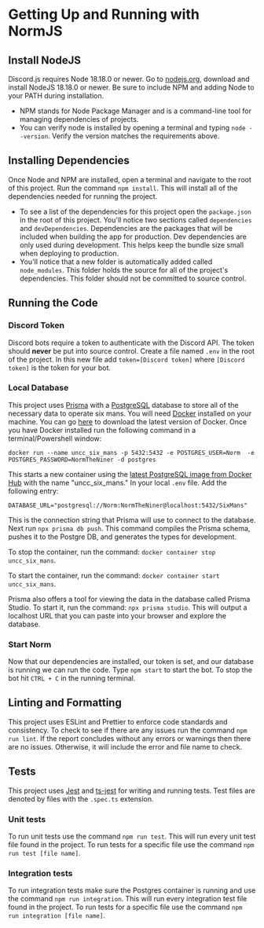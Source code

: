 # Getting Up and Running with NormJS

## Install NodeJS

Discord.js requires Node 18.18.0 or newer. Go to [nodejs.org](https://nodejs.org/en/), download and install NodeJS 18.18.0 or newer. Be sure to include NPM and adding Node to your PATH during installation.

- NPM stands for Node Package Manager and is a command-line tool for managing dependencies of projects.
- You can verify node is installed by opening a terminal and typing `node --version`. Verify the version matches the requirements above.

## Installing Dependencies

Once Node and NPM are installed, open a terminal and navigate to the root of this project. Run the command `npm install`. This will install all of the dependencies needed for running the project.

- To see a list of the dependencies for this project open the `package.json` in the root of this project. You'll notice two sections called `dependencies` and `devDependencies`. Dependencies are the packages that will be included when building the app for production. Dev dependencies are only used during development. This helps keep the bundle size small when deploying to production.
- You'll notice that a new folder is automatically added called `node_modules`. This folder holds the source for all of the project's dependencies. This folder should not be committed to source control.

## Running the Code

### Discord Token
Discord bots require a token to authenticate with the Discord API. The token should **never** be put into source control. Create a file named `.env` in the root of the project. In this new file add `token=[Discord token]` where `[Discord token]` is the token for your bot.

### Local Database
This project uses [Prisma](https://www.prisma.io) with a [PostgreSQL](https://www.postgresql.org/) database to store all of the necessary data to operate six mans. You will need [Docker](https://www.docker.com/) installed on your machine. You can go [here](https://docs.docker.com/get-docker/) to download the latest version of Docker. Once you have Docker installed run the following command in a terminal/Powershell window:
```
docker run --name uncc_six_mans -p 5432:5432 -e POSTGRES_USER=Norm  -e POSTGRES_PASSWORD=NormTheNiner -d postgres
```
This starts a new container using the [latest PostgreSQL image from Docker Hub](https://hub.docker.com/_/postgres) with the name "uncc_six_mans." In your local `.env` file. Add the following entry:
```
DATABASE_URL="postgresql://Norm:NormTheNiner@localhost:5432/SixMans"
```
This is the connection string that Prisma will use to connect to the database. Next run `npx prisma db push`. This command compiles the Prisma schema, pushes it to the Postgre DB, and generates the types for development.

To stop the container, run the command: `docker container stop uncc_six_mans`.

To start the container, run the command: `docker container start uncc_six_mans`.

Prisma also offers a tool for viewing the data in the database called Prisma Studio. To start it, run the command: `npx prisma studio`. This will output a localhost URL that you can paste into your browser and explore the database.

### Start Norm
Now that our dependencies are installed, our token is set, and our database is running we can run the code. Type `npm start` to start the bot. To stop the bot hit `CTRL + C` in the running terminal.


## Linting and Formatting
This project uses ESLint and Prettier to enforce code standards and consistency. To check to see if there are any issues run the command `npm run lint`. If the report concludes without any errors or warnings then there are no issues. Otherwise, it will include the error and file name to check.

## Tests

This project uses [Jest](https://jestjs.io/) and [ts-jest](https://www.npmjs.com/package/ts-jest) for writing and running tests. Test files are denoted by files with the `.spec.ts` extension. 

### Unit tests
To run unit tests use the command `npm run test`. This will run every unit test file found in the project. To run tests for a specific file use the command `npm run test [file name]`.

### Integration tests
To run integration tests make sure the Postgres container is running and use the command `npm run integration`. This will run every integration test file found in the project. To run tests for a specific file use the command `npm run integration [file name]`.
